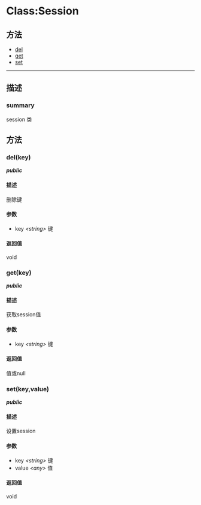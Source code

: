 # Class:Session   
## 方法
+ [del](#METHOD_del)
+ [get](#METHOD_get)
+ [set](#METHOD_set)
---   
## 描述
   
### summary   
session 类  
   
## 方法   
### <a id="METHOD_del">del(key)</a>   
***public***   
#### 描述   
删除键   
#### 参数   
+ key *&lt;string&gt;*   键   
#### 返回值   
void   
### <a id="METHOD_get">get(key)</a>   
***public***   
#### 描述   
获取session值   
#### 参数   
+ key *&lt;string&gt;*   键   
#### 返回值   
值或null   
### <a id="METHOD_set">set(key,value)</a>   
***public***   
#### 描述   
设置session   
#### 参数   
+ key *&lt;string&gt;*   键   
+ value *&lt;any&gt;* 值   
#### 返回值   
void   
